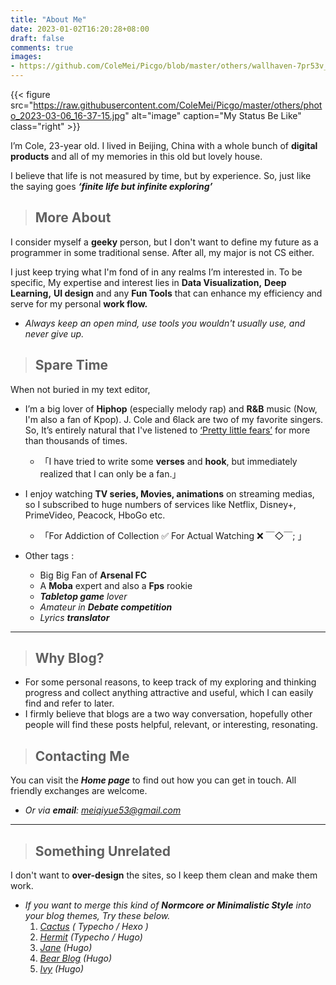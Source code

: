 ```yaml
---
title: "About Me"
date: 2023-01-02T16:20:28+08:00
draft: false
comments: true
images:
- https://github.com/ColeMei/Picgo/blob/master/others/wallhaven-7pr53v_3840x2160.png?raw=true
---
```


{{< figure src="https://raw.githubusercontent.com/ColeMei/Picgo/master/others/photo_2023-03-06_16-37-15.jpg" alt="image" caption="My Status Be Like" class="right" >}}

I’m Cole, 23-year old. I lived in Beijing, China with a whole bunch of **digital products** and all of my memories in this old but lovely house.

I believe that life is not measured by time, but by experience. So, just like the saying goes  ***‘finite life but infinite exploring’***

> ## More About

I consider myself a **geeky** person, but I don't want to define my future as a programmer in some traditional sense. After all, my major is not CS either.

I just keep trying what I'm fond of in any realms I’m interested in. To be specific, My expertise and interest lies in **Data Visualization,** **Deep Learning,** **UI design** and any **Fun Tools** that can enhance my efficiency and serve for my personal **work flow.**

- *Always keep an open mind, use tools you wouldn't usually use, and never give up.*

> ## Spare Time

When not buried in my text editor,

- I’m a big lover of **Hiphop** (especially melody rap) and **R&B** music (Now, I'm also a fan of Kpop). J. Cole and 6lack are two of my favorite singers. So, It’s entirely natural that I've listened to [‘Pretty little fears’](https://www.youtube.com/watch?v=iSgUMPHQEWw) for more than thousands of times.
  - 「I have tried to write some **verses** and **hook**, but immediately realized that I can only be a fan.」

- I enjoy watching **TV series, Movies, animations** on streaming medias, so I subscribed to huge numbers of services like Netflix, Disney+, PrimeVideo, Peacock, HboGo etc.
  - 「For Addiction of Collection ✅ For Actual Watching ❌  ￣◇￣; 」

- Other tags :
  - Big Big Fan of **Arsenal FC**
  - A **Moba** expert and also a **Fps** rookie
  - ***Tabletop game** lover*
  - *Amateur in **Debate competition***
  - *Lyrics **translator***

---



> ## Why Blog?

- For some personal reasons, to keep track of my exploring and thinking progress and collect anything attractive and useful, which I can easily find and refer to later.
- I firmly believe that blogs are a two way conversation, hopefully other people will find these posts helpful, relevant, or interesting, resonating.

> ## Contacting Me

You can visit the ***Home page*** to find out how you can get in touch. All friendly exchanges are welcome.

- *Or via **email**: meiqiyue53@gmail.com*

---



> ## Something Unrelated

I don't want to **over-design** the sites, so I keep them clean and make them work.

- *If you want to merge this kind of  **Normcore or Minimalistic Style** into your blog themes, Try these below.*
  1. [*Cactus*](https://github.com/probberechts/hexo-theme-cactus) *( Typecho / Hexo )*
  2. [*Hermit*](https://github.com/Track3/hermit) *(Typecho / Hugo)*
  3. [*Jane*](https://github.com/xianmin/hugo-theme-jane) *(Hugo)*
  4. [*Bear Blog*](https://github.com/janraasch/hugo-bearblog) *(Hugo)*
  5. [*Ivy*](https://github.com/yihui/hugo-ivy) *(Hugo)*

